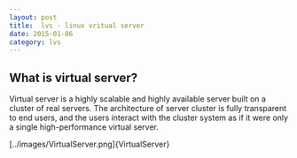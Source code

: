 ```yaml
---
layout: post
title:  lvs - linux vritual server
date: 2015-01-06
category: lvs
---
```


## What is virtual server?

Virtual server is a highly scalable and highly available server built
on a cluster of real servers. The architecture of server cluster is 
fully transparent to end users, and the users interact with the cluster
system as if it were only a single high-performance virtual server.

[../images/VirtualServer.png]{VirtualServer}


